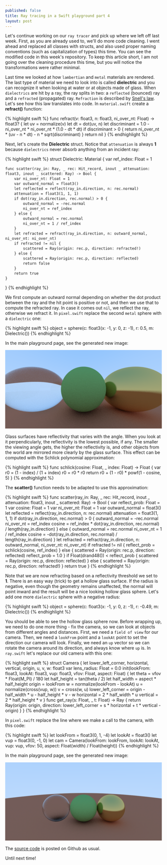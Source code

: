 ```yaml
---
published: false
title: Ray tracing in a Swift playground part 4
layout: post
---
```

Let's continue working on our `ray tracer` and pick up where we left off last week. First, as you are already used to, we'll do more code cleaning. I went ahead and replaced all classes with structs, and also used proper naming conventions (such as capitalization of types) this time. You can see the modified code in this week's repository. To keep this article short, I am not going over the cleaning procedure this time, but you will notice the transformations were rather minimal.

Last time we looked at how `lambertian` and `metal` materials are rendered. The last type of material we need to look into is called __dielectric__ and you can recognize it when looking at water or at objects made of glass. When `dielectrics` are hit by a ray, the ray splits in two: a `reflected` (bounced) ray and a `refracted` (propagated) ray. `Refraction` is described by [Snell's law](https://en.wikipedia.org/wiki/Snell%27s_law). Let's see how this law translates into code. In `material.swift` create a __refract()__ function:

{% highlight swift %}
func refract(v: float3, n: float3, ni_over_nt: Float) -> float3? {
    let uv = normalize(v)
    let dt = dot(uv, n)
    let discriminant = 1.0 - ni_over_nt * ni_over_nt * (1.0 - dt * dt)
    if discriminant > 0 {
        return ni_over_nt * (uv - n * dt) - n * sqrt(discriminant)
    }
    return nil
}
{% endhighlight %}

Next, let's create the __Dielectric__ struct. Notice that `attenuation` is always __1__ because `dielectrics` never absorb anything from an incident ray:

{% highlight swift %}
struct Dielectric: Material {
    var ref_index: Float = 1
    
    func scatter(ray_in: Ray, _ rec: Hit_record, inout _ attenuation: float3, inout _ scattered: Ray) -> Bool {
        var ni_over_nt: Float = 1
        var outward_normal = float3()
        let reflected = reflect(ray_in.direction, n: rec.normal)
        attenuation = float3(1, 1, 1)
        if dot(ray_in.direction, rec.normal) > 0 {
            outward_normal = -rec.normal
            ni_over_nt = ref_index
        } else {
            outward_normal = rec.normal
            ni_over_nt = 1 / ref_index
        }
        let refracted = refract(ray_in.direction, n: outward_normal, ni_over_nt: ni_over_nt)
        if refracted != nil {
            scattered = Ray(origin: rec.p, direction: refracted!)
        } else {
            scattered = Ray(origin: rec.p, direction: reflected)
            return false
        }
        return true
    }
}
{% endhighlight %}

We first compute an outward normal depending on whether the dot product between the ray and the hit point is positive or not, and then we use that to compute the refracted ray. In case it comes out `nil`, we reflect the ray, otherwise we refract it. In `pixel.swift` replace the second `metal` sphere with a `dielectric` one:

{% highlight swift %}
object = sphere(c: float3(x: -1, y: 0, z: -1), r: 0.5, m: Dielectric())
{% endhighlight %}

In the main playground page, see the generated new image:

![alt text](https://github.com/mhorga/mhorga.github.io/raw/master/images/raytracing8.png "Raytracing 8")

Glass surfaces have reflectivity that varies with the angle. When you look at it perpendicularly, the reflectivity is the lowest possible, if any. The smaller the viewing angle gets, the higher the reflectivity is, and other objects from the world are mirrored more clearly by the glass surface. This effect can be computed with the Schlick polynomial approximation:

{% highlight swift %}
func schlick(cosine: Float, _ index: Float) -> Float {
    var r0 = (1 - index) / (1 + index)
    r0 = r0 * r0
    return r0 + (1 - r0) * powf(1 - cosine, 5)
}
{% endhighlight %}

The __scatter()__ function needs to be adapted to use this approximation:

{% highlight swift %}
func scatter(ray_in: Ray, _ rec: Hit_record, inout _ attenuation: float3, inout _ scattered: Ray) -> Bool {
    var reflect_prob: Float = 1
    var cosine: Float = 1
    var ni_over_nt: Float = 1
    var outward_normal = float3()
    let reflected = reflect(ray_in.direction, n: rec.normal)
    attenuation = float3(1, 1, 1)
    if dot(ray_in.direction, rec.normal) > 0 {
        outward_normal = -rec.normal
        ni_over_nt = ref_index
        cosine = ref_index * dot(ray_in.direction, rec.normal) / length(ray_in.direction)
    } else {
        outward_normal = rec.normal
        ni_over_nt = 1 / ref_index
        cosine = -dot(ray_in.direction, rec.normal) / length(ray_in.direction)
    }
    let refracted = refract(ray_in.direction, n: outward_normal, ni_over_nt: ni_over_nt)
    if refracted != nil {
        reflect_prob = schlick(cosine, ref_index)
    } else {
        scattered = Ray(origin: rec.p, direction: reflected)
        reflect_prob = 1.0
    }
    if Float(drand48()) < reflect_prob {
        scattered = Ray(origin: rec.p, direction: reflected)
    } else {
        scattered = Ray(origin: rec.p, direction: refracted!)
    }
    return true
}
{% endhighlight %}

Note that we are now refracting based on a reflectivity threshold we set to __1__. There is an easy way (trick) to get a hollow glass surface. If the radius is negative, even though the geometry remains unaffected, the normal will point inward and the result will be a nice looking hollow glass sphere. Let's add one more `dielectric` sphere with a negative radius:

{% highlight swift %}
object = sphere(c: float3(x: -1, y: 0, z: -1), r: -0.49, m: Dielectric())
{% endhighlight %}

You should be able to see the hollow glass sphere now. Before wrapping up, we need to do one more thing - fix the camera, so we can look at objects from different angles and distances. First, we need a `field of view` for our camera. Then, we need a `lookFrom` point and a `lookAt` point to set the direction our camera will look. Finally, we need an `up` vector so we can rotate the camera around its direction, and always know where `up` is. In `ray.swift` let's replace our old camera with this one:

{% highlight swift %}
struct Camera {
    let lower_left_corner, horizontal, vertical, origin, u, v, w: float3
    var lens_radius: Float = 0.0
    init(lookFrom: float3, lookAt: float3, vup: float3, vfov: Float, aspect: Float) {
        let theta = vfov * Float(M_PI) / 180
        let half_height = tan(theta / 2)
        let half_width = aspect * half_height
        origin = lookFrom
        w = normalize(lookFrom - lookAt)
        u = normalize(cross(vup, w))
        v = cross(w, u)
        lower_left_corner = origin - half_width * u - half_height * v - w
        horizontal = 2 * half_width * u
        vertical = 2 * half_height * v
    }
    func get_ray(s: Float, _ t: Float) -> Ray {
        return Ray(origin: origin, direction: lower_left_corner + s * horizontal + t * vertical - origin)
    }
}
{% endhighlight %}

In `pixel.swift` replace the line where we make a call to the camera, with this code:

{% highlight swift %}
let lookFrom = float3(0, 1, -4)
let lookAt = float3()
let vup = float3(0, -1, 0)
let cam = Camera(lookFrom: lookFrom, lookAt: lookAt, vup: vup, vfov: 50, aspect: Float(width) / Float(height))
{% endhighlight %}

In the main playground page, see the generated new image:

![alt text](https://github.com/mhorga/mhorga.github.io/raw/master/images/raytracing9.png "Raytracing 9")

The [source code](https://github.com/Swiftor/Raytracing4) is posted on Github as usual.

Until next time!